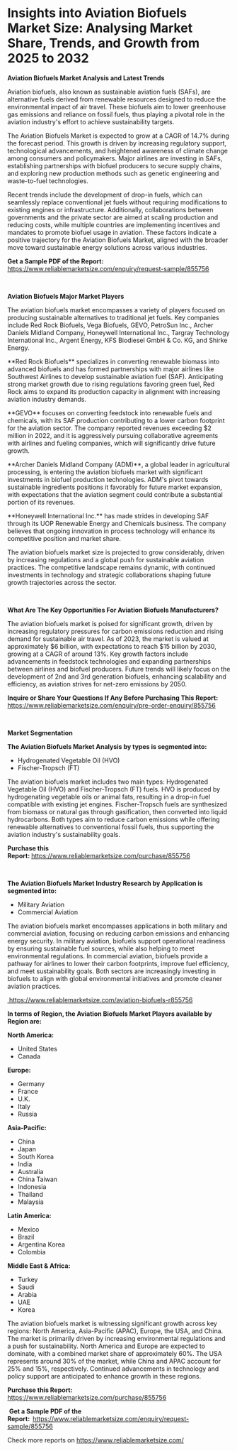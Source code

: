 <p><h1>Insights into Aviation Biofuels Market Size: Analysing Market Share, Trends, and Growth from 2025 to 2032</h1></p><p><strong>Aviation Biofuels Market Analysis and Latest Trends</strong></p>
<p><p>Aviation biofuels, also known as sustainable aviation fuels (SAFs), are alternative fuels derived from renewable resources designed to reduce the environmental impact of air travel. These biofuels aim to lower greenhouse gas emissions and reliance on fossil fuels, thus playing a pivotal role in the aviation industry's effort to achieve sustainability targets.</p><p>The Aviation Biofuels Market is expected to grow at a CAGR of 14.7% during the forecast period. This growth is driven by increasing regulatory support, technological advancements, and heightened awareness of climate change among consumers and policymakers. Major airlines are investing in SAFs, establishing partnerships with biofuel producers to secure supply chains, and exploring new production methods such as genetic engineering and waste-to-fuel technologies.</p><p>Recent trends include the development of drop-in fuels, which can seamlessly replace conventional jet fuels without requiring modifications to existing engines or infrastructure. Additionally, collaborations between governments and the private sector are aimed at scaling production and reducing costs, while multiple countries are implementing incentives and mandates to promote biofuel usage in aviation. These factors indicate a positive trajectory for the Aviation Biofuels Market, aligned with the broader move toward sustainable energy solutions across various industries.</p></p>
<p><strong>Get a Sample PDF of the Report:&nbsp;</strong> <a href="https://www.reliablemarketsize.com/enquiry/request-sample/855756?utm_campaign=1879&utm_medium=2&utm_source=Github&utm_content=ia&utm_term=13022025&utm_id=aviation-biofuels">https://www.reliablemarketsize.com/enquiry/request-sample/855756</a></p>
<p>&nbsp;</p>
<p><strong>Aviation Biofuels Major Market Players</strong></p>
<p><p>The aviation biofuels market encompasses a variety of players focused on producing sustainable alternatives to traditional jet fuels. Key companies include Red Rock Biofuels, Vega Biofuels, GEVO, PetroSun Inc., Archer Daniels Midland Company, Honeywell International Inc., Targray Technology International Inc., Argent Energy, KFS Biodiesel GmbH & Co. KG, and Shirke Energy.</p><p>**Red Rock Biofuels** specializes in converting renewable biomass into advanced biofuels and has formed partnerships with major airlines like Southwest Airlines to develop sustainable aviation fuel (SAF). Anticipating strong market growth due to rising regulations favoring green fuel, Red Rock aims to expand its production capacity in alignment with increasing aviation industry demands.</p><p>**GEVO** focuses on converting feedstock into renewable fuels and chemicals, with its SAF production contributing to a lower carbon footprint for the aviation sector. The company reported revenues exceeding $2 million in 2022, and it is aggressively pursuing collaborative agreements with airlines and fueling companies, which will significantly drive future growth.</p><p>**Archer Daniels Midland Company (ADM)**, a global leader in agricultural processing, is entering the aviation biofuels market with significant investments in biofuel production technologies. ADM's pivot towards sustainable ingredients positions it favorably for future market expansion, with expectations that the aviation segment could contribute a substantial portion of its revenues.</p><p>**Honeywell International Inc.** has made strides in developing SAF through its UOP Renewable Energy and Chemicals business. The company believes that ongoing innovation in process technology will enhance its competitive position and market share.</p><p>The aviation biofuels market size is projected to grow considerably, driven by increasing regulations and a global push for sustainable aviation practices. The competitive landscape remains dynamic, with continued investments in technology and strategic collaborations shaping future growth trajectories across the sector.</p></p>
<p>&nbsp;</p>
<p><strong>What Are The Key Opportunities For Aviation Biofuels Manufacturers?</strong></p>
<p><p>The aviation biofuels market is poised for significant growth, driven by increasing regulatory pressures for carbon emissions reduction and rising demand for sustainable air travel. As of 2023, the market is valued at approximately $6 billion, with expectations to reach $15 billion by 2030, growing at a CAGR of around 13%. Key growth factors include advancements in feedstock technologies and expanding partnerships between airlines and biofuel producers. Future trends will likely focus on the development of 2nd and 3rd generation biofuels, enhancing scalability and efficiency, as aviation strives for net-zero emissions by 2050.</p></p>
<p><strong>Inquire or Share Your Questions If Any Before Purchasing This Report:</strong> <a href="https://www.reliablemarketsize.com/enquiry/pre-order-enquiry/855756?utm_campaign=1879&utm_medium=2&utm_source=Github&utm_content=ia&utm_term=13022025&utm_id=aviation-biofuels">https://www.reliablemarketsize.com/enquiry/pre-order-enquiry/855756</a></p>
<p>&nbsp;</p>
<p><strong>Market Segmentation</strong></p>
<p><strong>The Aviation Biofuels Market Analysis by types is segmented into:</strong></p>
<p><ul><li>Hydrogenated Vegetable Oil (HVO)</li><li>Fischer-Tropsch (FT)</li></ul></p>
<p><p>The aviation biofuels market includes two main types: Hydrogenated Vegetable Oil (HVO) and Fischer-Tropsch (FT) fuels. HVO is produced by hydrogenating vegetable oils or animal fats, resulting in a drop-in fuel compatible with existing jet engines. Fischer-Tropsch fuels are synthesized from biomass or natural gas through gasification, then converted into liquid hydrocarbons. Both types aim to reduce carbon emissions while offering renewable alternatives to conventional fossil fuels, thus supporting the aviation industry's sustainability goals.</p></p>
<p><strong>Purchase this Report:&nbsp;</strong><a href="https://www.reliablemarketsize.com/purchase/855756?utm_campaign=1879&utm_medium=2&utm_source=Github&utm_content=ia&utm_term=13022025&utm_id=aviation-biofuels">https://www.reliablemarketsize.com/purchase/855756</a></p>
<p>&nbsp;</p>
<p><strong>The Aviation Biofuels Market Industry Research by Application is segmented into:</strong></p>
<p><ul><li>Military Aviation</li><li>Commercial Aviation</li></ul></p>
<p><p>The aviation biofuels market encompasses applications in both military and commercial aviation, focusing on reducing carbon emissions and enhancing energy security. In military aviation, biofuels support operational readiness by ensuring sustainable fuel sources, while also helping to meet environmental regulations. In commercial aviation, biofuels provide a pathway for airlines to lower their carbon footprints, improve fuel efficiency, and meet sustainability goals. Both sectors are increasingly investing in biofuels to align with global environmental initiatives and promote cleaner aviation practices.</p></p>
<p><a href="https://www.reliablemarketsize.com/aviation-biofuels-r855756?utm_campaign=1879&utm_medium=2&utm_source=Github&utm_content=ia&utm_term=13022025&utm_id=aviation-biofuels">&nbsp;https://www.reliablemarketsize.com/aviation-biofuels-r855756</a></p>
<p><strong>In terms of Region, the Aviation Biofuels Market Players available by Region are:</strong></p>
<p>
    <p> <strong> North America: </strong>
        <ul>
            <li>United States</li>
            <li>Canada</li>
        </ul>
        </p> 
    <p> <strong> Europe: </strong>
        <ul>
            <li>Germany</li>
            <li>France</li>
            <li>U.K.</li>
            <li>Italy</li>
            <li>Russia</li>
        </ul>
        </p> 
    <p> <strong> Asia-Pacific: </strong>
        <ul>
            <li>China</li>
            <li>Japan</li>
            <li>South Korea</li>
            <li>India</li>
            <li>Australia</li>
            <li>China Taiwan</li>
            <li>Indonesia</li>
            <li>Thailand</li>
            <li>Malaysia</li>
        </ul>
        </p> 
    <p> <strong> Latin America: </strong>
        <ul>
            <li>Mexico</li>
            <li>Brazil</li>
            <li>Argentina Korea</li>
            <li>Colombia</li>
        </ul>
        </p> 
    <p> <strong> Middle East & Africa: </strong>
        <ul>
            <li>Turkey</li>
            <li>Saudi</li>
            <li>Arabia</li>
            <li>UAE</li>
            <li>Korea</li>
        </ul>
    </p>
    </p>
<p><p>The aviation biofuels market is witnessing significant growth across key regions: North America, Asia-Pacific (APAC), Europe, the USA, and China. The market is primarily driven by increasing environmental regulations and a push for sustainability. North America and Europe are expected to dominate, with a combined market share of approximately 60%. The USA represents around 30% of the market, while China and APAC account for 25% and 15%, respectively. Continued advancements in technology and policy support are anticipated to enhance growth in these regions.</p></p>
<p><strong>Purchase this Report: </strong><a href="https://www.reliablemarketsize.com/purchase/855756?utm_campaign=1879&utm_medium=2&utm_source=Github&utm_content=ia&utm_term=13022025&utm_id=aviation-biofuels">https://www.reliablemarketsize.com/purchase/855756</a></p>
<p>&nbsp;<strong>Get a Sample PDF of the Report:&nbsp;&nbsp;</strong><a href="https://www.reliablemarketsize.com/enquiry/request-sample/855756?utm_campaign=1879&utm_medium=2&utm_source=Github&utm_content=ia&utm_term=13022025&utm_id=aviation-biofuels">https://www.reliablemarketsize.com/enquiry/request-sample/855756</a></p>
<p><strong></strong></p>
<p>Check more reports on <a href="https://www.reliablemarketsize.com/?utm_campaign=1879&utm_medium=2&utm_source=Github&utm_content=ia&utm_term=13022025&utm_id=aviation-biofuels">https://www.reliablemarketsize.com/</a></p>